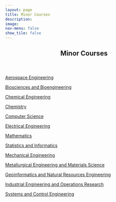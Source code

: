 ```yaml
---
layout: page
title: Minor Courses
description: 
image: 
nav-menu: false
show_tile: false
---
```


<!-- Main -->
<div id="main" class="alt">

<!-- One -->
<section id="one">
	<div class="inner">
		<header class="major">
			<h2>Minor Courses</h2>
		</header>

<!-- Content -->
<p><a href="minor/aelist.html">Aerospace Engineering</a></p>
		
<p><a href="minor/bblist.html">Biosciences and Bioengineering</a></p>
		
<p><a href="minor/cllist.html">Chemical Engineering</a></p>
		
<p><a href="minor/chlist.html">Chemistry</a></p>
    
<p><a href="minor/cslist.html">Computer Science</a></p>

<p><a href="minor/eelist.html">Electrical Engineering</a></p>
		
<p><a href="minor/malist.html">Mathematics</a></p>
		
<p><a href="minor/silist.html">Statistics and Informatics</a></p>
		
<p><a href="minor/melist.html">Mechanical Engineering</a></p>
		
<p><a href="minor/mmlist.html">Metallurgical Engineering and Materials Science</a></p>
		
<p><a href="minor/gnrlist.html">Geoinformatics and Natural Resources Engineering</a></p>
		
<p><a href="minor/ielist.html">Industrial Engineering and Operations Research</a></p>
		
<p><a href="minor/sclist.html">Systems and Control Engineering</a></p>

